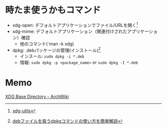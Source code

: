 # 時たま使うかもコマンド

- xdg-open: デフォルトアプリケーションでファイル/URLを開く[^xdg-utils]
- xdg-mime: デフォルトアプリケーション（関連付けされたアプリケーション）確認
  - 他のコマンド(`man -k xdg)
- dpkg: .debパッケージの管理(インストール)[^dpkg]
  - インスール: `sudo dpkg -i *.deb`
  - 情報: `sudo dpkg -p <package_name>` or `sudo dpkg -I *.deb`


[^xdg-utils]:[xdg-utils](https://www.freedesktop.org/wiki/Software/xdg-utils/)
[^dpkg]: [debファイルを扱うdpkgコマンドの使い方を簡単解説](https://eng-entrance.com/linux-package-dpkg)

# Memo

[XDG Base Directory - ArchWiki](https://wiki.archlinux.jp/index.php/XDG_Base_Directory#.E3.82.B5.E3.83.9D.E3.83.BC.E3.83.88)